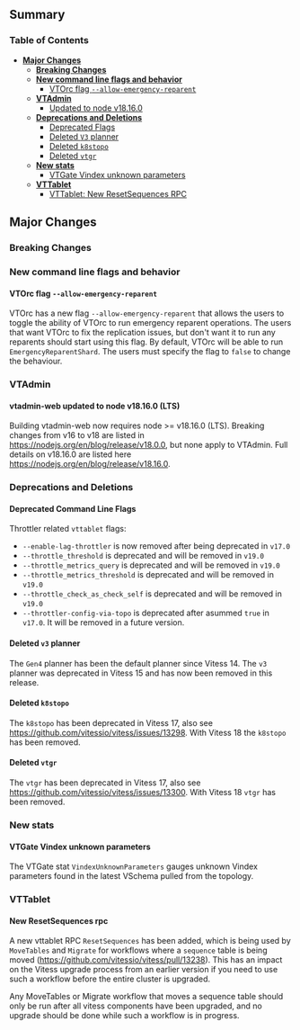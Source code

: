## Summary

### Table of Contents

- **[Major Changes](#major-changes)**
  - **[Breaking Changes](#breaking-changes)**
  - **[New command line flags and behavior](#new-flag)**
    - [VTOrc flag `--allow-emergency-reparent`](#new-flag-toggle-ers)
  - **[VTAdmin](#vtadmin)**
    - [Updated to node v18.16.0](#update-node)
  - **[Deprecations and Deletions](#deprecations-and-deletions)**
    - [Deprecated Flags](#deprecated-flags)
    - [Deleted `V3` planner](#deleted-v3)
    - [Deleted `k8stopo`](#deleted-k8stopo)
    - [Deleted `vtgr`](#deleted-vtgr)
  - **[New stats](#new-stats)**
    - [VTGate Vindex unknown parameters](#vtgate-vindex-unknown-parameters)
  - **[VTTablet](#vttablet)**
    - [VTTablet: New ResetSequences RPC](#vttablet-new-rpc-reset-sequences)

## <a id="major-changes"/>Major Changes

### <a id="breaking-changes"/>Breaking Changes

### <a id="new-flag"/>New command line flags and behavior

#### <a id="new-flag-toggle-ers"/>VTOrc flag `--allow-emergency-reparent`

VTOrc has a new flag `--allow-emergency-reparent` that allows the users to toggle the ability of VTOrc to run emergency
reparent operations. The users that want VTOrc to fix the replication issues, but don't want it to run any reparents
should start using this flag. By default, VTOrc will be able to run `EmergencyReparentShard`. The users must specify the
flag to `false` to change the behaviour.

### <a id="vtadmin"/>VTAdmin

#### <a id="updated-node"/>vtadmin-web updated to node v18.16.0 (LTS)

Building vtadmin-web now requires node >= v18.16.0 (LTS). Breaking changes from v16 to v18 are listed
in https://nodejs.org/en/blog/release/v18.0.0, but none apply to VTAdmin. Full details on v18.16.0 are listed
here https://nodejs.org/en/blog/release/v18.16.0.

### <a id="deprecations-and-deletions"/>Deprecations and Deletions

#### <a id="deprecated-flags"/>Deprecated Command Line Flags

Throttler related `vttablet` flags:

- `--enable-lag-throttler` is now removed after being deprecated in `v17.0`
- `--throttle_threshold` is deprecated and will be removed in `v19.0`
- `--throttle_metrics_query` is deprecated and will be removed in `v19.0`
- `--throttle_metrics_threshold` is deprecated and will be removed in `v19.0`
- `--throttle_check_as_check_self` is deprecated and will be removed in `v19.0`
- `--throttler-config-via-topo` is deprecated after asummed `true` in `v17.0`. It will be removed in a future version.

#### <a id="deleted-v3"/>Deleted `v3` planner

The `Gen4` planner has been the default planner since Vitess 14. The `v3` planner was deprecated in Vitess 15 and has now been removed in this release.

#### <a id="deleted-k8stopo"/>Deleted `k8stopo`

The `k8stopo` has been deprecated in Vitess 17, also see https://github.com/vitessio/vitess/issues/13298. With Vitess 18
the `k8stopo` has been removed.

#### <a id="deleted-vtgr"/>Deleted `vtgr`

The `vtgr` has been deprecated in Vitess 17, also see https://github.com/vitessio/vitess/issues/13300. With Vitess 18 `vtgr` has been removed.

### <a id="new-stats"/>New stats

#### <a id="vtgate-vindex-unknown-parameters"/>VTGate Vindex unknown parameters

The VTGate stat `VindexUnknownParameters` gauges unknown Vindex parameters found in the latest VSchema pulled from the topology.

### <a id="vttablet"/>VTTablet

#### <a id="vttablet-new-rpc-reset-sequences"/>New ResetSequences rpc

A new vttablet RPC `ResetSequences` has been added, which is being used by `MoveTables` and `Migrate` for workflows
where a `sequence` table is being moved (https://github.com/vitessio/vitess/pull/13238). This has an impact on the
Vitess upgrade process from an earlier version if you need to use such a workflow before the entire cluster is upgraded.

Any MoveTables or Migrate workflow that moves a sequence table should only be run after all vitess components have been
upgraded, and no upgrade should be done while such a workflow is in progress.
